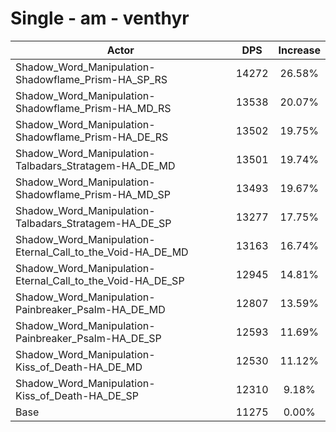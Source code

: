 # Single - am - venthyr
| Actor | DPS | Increase |
|---|:---:|:---:|
|Shadow_Word_Manipulation-Shadowflame_Prism-HA_SP_RS|14272|26.58%|
|Shadow_Word_Manipulation-Shadowflame_Prism-HA_MD_RS|13538|20.07%|
|Shadow_Word_Manipulation-Shadowflame_Prism-HA_DE_RS|13502|19.75%|
|Shadow_Word_Manipulation-Talbadars_Stratagem-HA_DE_MD|13501|19.74%|
|Shadow_Word_Manipulation-Shadowflame_Prism-HA_MD_SP|13493|19.67%|
|Shadow_Word_Manipulation-Talbadars_Stratagem-HA_DE_SP|13277|17.75%|
|Shadow_Word_Manipulation-Eternal_Call_to_the_Void-HA_DE_MD|13163|16.74%|
|Shadow_Word_Manipulation-Eternal_Call_to_the_Void-HA_DE_SP|12945|14.81%|
|Shadow_Word_Manipulation-Painbreaker_Psalm-HA_DE_MD|12807|13.59%|
|Shadow_Word_Manipulation-Painbreaker_Psalm-HA_DE_SP|12593|11.69%|
|Shadow_Word_Manipulation-Kiss_of_Death-HA_DE_MD|12530|11.12%|
|Shadow_Word_Manipulation-Kiss_of_Death-HA_DE_SP|12310|9.18%|
|Base|11275|0.00%|
